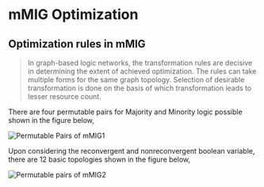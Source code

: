 # mMIG Optimization
## Optimization rules in mMIG
> In graph-based logic networks, the transformation rules are decisive in determining the extent of achieved optimization. The rules can take multiple forms for the same
  graph topology. Selection of desirable transformation is done on the basis of which transformation leads to lesser resource count.

There are four permutable pairs for Majority and Minority logic possible shown in the figure below,

![Permutable Pairs of mMIG1](https://github.com/mr-easy1/mMIG-Optimization/blob/main/permutable%20pairs1.PNG)

Upon considering the reconvergent and nonreconvergent boolean variable, there are 12 basic topologies shown in the figure below,


![Permutable pairs of mMIG2](https://github.com/mr-easy1/mMIG-Optimization/blob/main/permutable%20pairs2.PNG)



